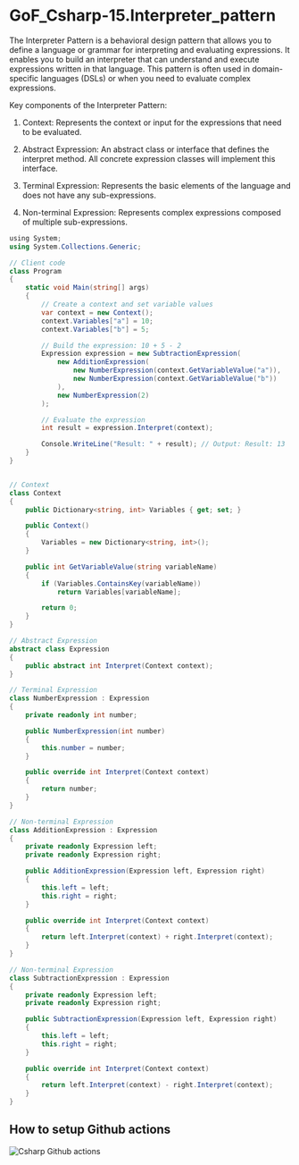 # GoF_Csharp-15.Interpreter_pattern

The Interpreter Pattern is a behavioral design pattern that allows you to define a language or grammar for interpreting and evaluating expressions. It enables you to build an interpreter that can understand and execute expressions written in that language. This pattern is often used in domain-specific languages (DSLs) or when you need to evaluate complex expressions.

Key components of the Interpreter Pattern:

1. Context: Represents the context or input for the expressions that need to be evaluated.

2. Abstract Expression: An abstract class or interface that defines the interpret method. All concrete expression classes will implement this interface.

3. Terminal Expression: Represents the basic elements of the language and does not have any sub-expressions.

4. Non-terminal Expression: Represents complex expressions composed of multiple sub-expressions.

```csharp
﻿using System;
using System.Collections.Generic;

// Client code
class Program
{
    static void Main(string[] args)
    {
        // Create a context and set variable values
        var context = new Context();
        context.Variables["a"] = 10;
        context.Variables["b"] = 5;

        // Build the expression: 10 + 5 - 2
        Expression expression = new SubtractionExpression(
            new AdditionExpression(
                new NumberExpression(context.GetVariableValue("a")),
                new NumberExpression(context.GetVariableValue("b"))
            ),
            new NumberExpression(2)
        );

        // Evaluate the expression
        int result = expression.Interpret(context);

        Console.WriteLine("Result: " + result); // Output: Result: 13
    }
}


// Context
class Context
{
    public Dictionary<string, int> Variables { get; set; }

    public Context()
    {
        Variables = new Dictionary<string, int>();
    }

    public int GetVariableValue(string variableName)
    {
        if (Variables.ContainsKey(variableName))
            return Variables[variableName];

        return 0;
    }
}

// Abstract Expression
abstract class Expression
{
    public abstract int Interpret(Context context);
}

// Terminal Expression
class NumberExpression : Expression
{
    private readonly int number;

    public NumberExpression(int number)
    {
        this.number = number;
    }

    public override int Interpret(Context context)
    {
        return number;
    }
}

// Non-terminal Expression
class AdditionExpression : Expression
{
    private readonly Expression left;
    private readonly Expression right;

    public AdditionExpression(Expression left, Expression right)
    {
        this.left = left;
        this.right = right;
    }

    public override int Interpret(Context context)
    {
        return left.Interpret(context) + right.Interpret(context);
    }
}

// Non-terminal Expression
class SubtractionExpression : Expression
{
    private readonly Expression left;
    private readonly Expression right;

    public SubtractionExpression(Expression left, Expression right)
    {
        this.left = left;
        this.right = right;
    }

    public override int Interpret(Context context)
    {
        return left.Interpret(context) - right.Interpret(context);
    }
}
```

## How to setup Github actions

![Csharp Github actions](https://github.com/luiscoco/GoF_Csharp-15.Interpreter_pattern/assets/32194879/ee21a9eb-b930-40da-905e-574d9e06f8e8)













